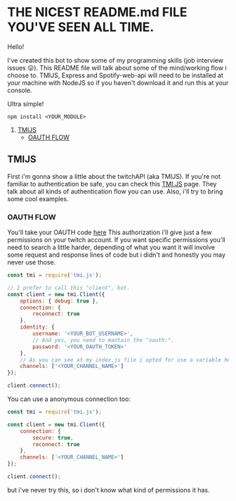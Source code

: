 # THE NICEST README.md FILE YOU'VE SEEN ALL TIME.
Hello!

I've created this bot to show some of my programming skills (job interview issues 😛). This README file will talk about some of the mind/working flow i choose to. TMIJS, Express and Spotify-web-api will need to be installed at your machine with NodeJS so if you haven't download it and run this at your console.


Ultra simple!
```
npm install <YOUR_MODULE>
```


1. [TMIJS](https://github.com/g-orgo/bot-messagecatcher/tree/master#tmijs)
	* [OAUTH FLOW](https://github.com/g-orgo/bot-messagecatcher/tree/master#oauth-flow)










## TMIJS
First i'm gonna show a little about the twitchAPI (aka TMIJS). If you're not familiar to authentication be safe, you can check this [TMI.JS](https://tmijs.com/#example-anonymous-connection) page. They talk about all kinds of authentication flow you can use. Also, i'll try to bring some cool examples.

### OAUTH FLOW

You'll take your OAUTH code [here](https://twitchapps.com/tmi/) This authorization i'll give just a few permissions on your twitch account. If you want specific permissions you'll need to search a little harder, depending of what you want it will involve some request and response lines of code but i didn't and honestly you may never use those.

```js
const tmi = require('tmi.js');

// I prefer to call this "client", bot.
const client = new tmi.Client({
	options: { debug: true },
	connection: {
		reconnect: true
	},
	identity: {
		username: '<YOUR_BOT_USERNAME>',
		// And yes, you need to mantain the "oauth:".
		password: '<YOUR_OAUTH_TOKEN>'
	},
	// As you can see at my index.js file i opted for use a variable here, but it works too.
	channels: ['<YOUR_CHANNEL_NAME>']  
});

client.connect();
```

You can use a anonymous connection too:

```js
const tmi = require('tmi.js');

const client = new tmi.Client({
	connection: {
		secure: true,
		reconnect: true
	},
	channels: ['<YOUR_CHANNEL_NAME>'] 
});

client.connect();
```

but i've never try this, so i don't know what kind of permissions it has.